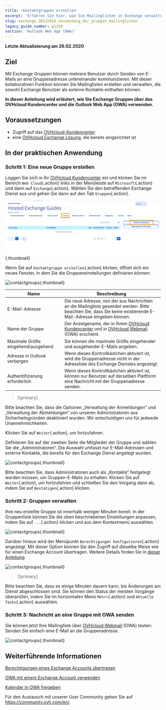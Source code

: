```yaml
---
title: 'Kontaktgruppen erstellen'
excerpt: 'Erfahren Sie hier, wie Sie Mailinglisten in Exchange verwalten'
slug: exchange_20132016_verwendung_der_gruppen_mailinglisten
legacy_guide_number: g1258
section: 'Outlook Web App (OWA)'
---
```


**Letzte Aktualisierung am 26.02.2020**


## Ziel

Mit Exchange Gruppen können mehrere Benutzer durch Senden von E-Mails an eine Gruppenadresse untereinander kommunizieren. Mit dieser kollaborativen Funktion können Sie Mailinglisten erstellen und verwalten, die sowohl Exchange Benutzer als externe Kontakte enthalten können.

**In dieser Anleitung wird erläutert, wie Sie Exchange Gruppen über das OVHcloud Kundencenter und die Outlook Web App (OWA) verwenden.**


## Voraussetzungen

- Zugriff auf das [ OVHcloud-Kundencenter](https://www.ovh.com/auth/?action=gotomanager)
- eine [OVHcloud Exchange Lösung](https://www.ovh.de/emails/hosted-exchange/), die bereits eingerichtet ist


## In der praktischen Anwendung

### Schritt 1: Eine neue Gruppe erstellen

Loggen Sie sich in Ihr [OVHcloud Kundencenter](https://www.ovh.com/auth/?action=gotomanager) ein und klicken Sie im Bereich `Web Cloud`{.action} links in der Menüleiste auf `Microsoft`{.action} und dann auf `Exchange`{.action}. Wählen Sie den betreffenden Exchange Dienst aus und gehen Sie dann auf den Tab `Gruppen`{.action}.

![contactgroups](images/exchange-groups-step1.png){.thumbnail}

Wenn Sie auf `Kontaktgruppe erstellen`{.action} klicken, öffnet sich ein neues Fenster, in dem Sie die Gruppeneinstellungen definieren können:

![contactgroups](images/exchange-groups-step2.png){.thumbnail}

|Name|Beschreibung|
|---|---|
|E-Mail-Adresse|Die neue Adresse, von der aus Nachrichten an die Mailingliste gesendet werden. Bitte beachten Sie, dass Sie keine existierende E-Mail-Adresse eingeben können.|
|Name der Gruppe|Der Anzeigename, der in Ihrem [OVHcloud Kundencenter](https://www.ovh.com/auth/?action=gotomanager) und in [OVHcloud Webmail](https://www.ovh.de/mail) (OWA) erscheint.|
|Maximale Größe eingehend/ausgehend|Sie können die maximale Größe eingehender und ausgehender E-Mails angeben.|
|Adresse in Outlook verbergen|Wenn dieses Kontrollkästchen aktiviert ist, wird die Gruppenadresse nicht in der Adressliste des Exchange Dienstes angezeigt.|
|Authentifizierung erforderlich|Wenn dieses Kontrollkästchen aktiviert ist, können nur Benutzer auf derselben Plattform eine Nachricht mit der Gruppenadresse senden.|

> [!primary]
>
Bitte beachten Sie, dass die Optionen „Verwaltung der Anmeldungen“ und „Verwaltung der Abmeldungen“ von unseren Administratoren aus Sicherheitsgründen deaktiviert wurden. Wir entschuldigen uns für jedwede Unannehmlichkeiten.
>

Klicken Sie auf `Weiter`{.action}, um fortzufahren.

Definieren Sie auf der zweiten Seite die Mitglieder der Gruppe und wählen Sie die „Administratoren“. Die Auswahl umfasst nur E-Mail-Adressen und externe Kontakte, die bereits für den Exchange Dienst angelegt wurden.

![contactgroups](images/exchange-groups-step3.png){.thumbnail}

Bitte beachten Sie, dass Administratoren auch als „Kontakte“ festgelegt werden müssen, um Gruppen-E-Mails zu erhalten.
Klicken Sie auf `Weiter`{.action}, um fortzufahren und schließen Sie den Vorgang dann ab, indem Sie auf `Bestätigen`{.action} klicken.


### Schritt 2: Gruppen verwalten

Ihre neu erstellte Gruppe ist innerhalb weniger Minuten bereit. In der Gruppenliste können Sie die oben beschriebenen Einstellungen anpassen, indem Sie auf `...`{.action} klicken und aus dem Kontextmenü auswählen.

![contactgroups](images/exchange-groups-step4.png){.thumbnail}

Darüber hinaus wird der Menüpunkt `Berechtigungen konfigurieren`{.action} angezeigt. Mit dieser Option können Sie den Zugriff auf dieselbe Weise wie für einen Exchange Account übertragen. Weitere Details finden Sie in [dieser Anleitung](../exchange_2013_send_as_versand_als/).

![contactgroups](images/exchange-groups-step5.png){.thumbnail}

> [!primary]
>
Bitte beachten Sie, dass es einige Minuten dauern kann, bis Änderungen am Dienst abgeschlossen sind. Sie können den Status der meisten Vorgänge überprüfen, indem Sie im horizontalen Menü `Mehr+`{.action} und `Aktuelle Tasks`{.action} auswählen.
>


### Schritt 3: Nachricht an eine Gruppe mit OWA senden

Sie können jetzt Ihre Mailingliste über [OVHcloud Webmail](https://www.ovh.de/mail) (OWA) testen: Senden Sie einfach eine E-Mail an die Gruppenadresse.

![contactgroups](images/exchange-groups-step6.png){.thumbnail}


## Weiterführende Informationen

[Berechtigungen eines Exchange Accounts übertragen](../exchange_2013_send_as_versand_als/)

[OWA mit einem Exchange Account verwenden](../exchange_2016_verwendung_der_outlook_web_app/)

[Kalender in OWA freigeben](../exchange_2016_einen_kalender_via_owa_webmail_freigeben/)

Für den Austausch mit unserer User Community gehen Sie auf <https://community.ovh.com/en/>.